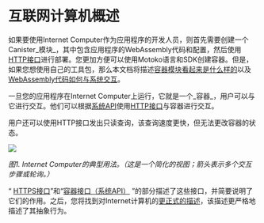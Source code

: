 # 互联网计算机概述

如果要使用Internet Computer作为应用程序的开发人员，则首先需要创建一个Canister_模块_，其中包含应用程序的WebAssembly代码和配置，然后使用[HTTP接口](https://sdk.dfinity.org/docs/interface-spec/index.html#http-interface)进行部署。您更加方便可以使用Motoko语言和SDK创建容器。但是，如果您想使用自己的工具包，那么本文档将描述[容器模块看起来是什么样的](https://sdk.dfinity.org/docs/interface-spec/index.html#canister-module-format)以及[WebAssembly代码如何与系统交互](https://sdk.dfinity.org/docs/interface-spec/index.html#system-api)。

一旦您的应用程序在Internet Computer上运行，​​它就是一个_容器_，用户可以与它进行交互。他们可以根据[系统API](https://sdk.dfinity.org/docs/interface-spec/index.html#system-api)使用[HTTP接口](https://sdk.dfinity.org/docs/interface-spec/index.html#http-interface)与容器进行交互。

用户还可以使用HTTP接口发出只读查询，该查询速度更快，但无法更改容器的状态。

![](https://uploader.shimo.im/f/485sfRPORXoN0j4v.png!thumbnail)

_图1. Internet Computer的典型用法。（这是一个简化的视图；箭头表示多个交互步骤或轮询。）_

“ [HTTPS接口](https://sdk.dfinity.org/docs/interface-spec/index.html#http-interface)”和“[容器接口（系统API）](https://sdk.dfinity.org/docs/interface-spec/index.html#system-api) ”的部分描述了这些接口，并简要说明了它们的作用。之后，您将找到对Internet计算机的[更正式的描述](https://sdk.dfinity.org/docs/interface-spec/index.html#abstract-behavior)，该描述更严格地描述了其抽象行为。

